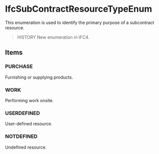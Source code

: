# IfcSubContractResourceTypeEnum

This enumeration is used to identify the primary purpose of a subcontract resource.<!-- end of definition -->

> HISTORY New enumeration in IFC4.

## Items

### PURCHASE
Furnishing or supplying products.

### WORK
Performing work onsite.

### USERDEFINED
User-defined resource.

### NOTDEFINED
Undefined resource.
